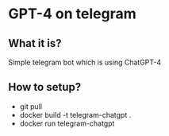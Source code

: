 # GPT-4 on telegram

## What it is?
Simple telegram bot which is using ChatGPT-4

## How to setup?
* git pull
* docker build -t telegram-chatgpt .
* docker run telegram-chatgpt
